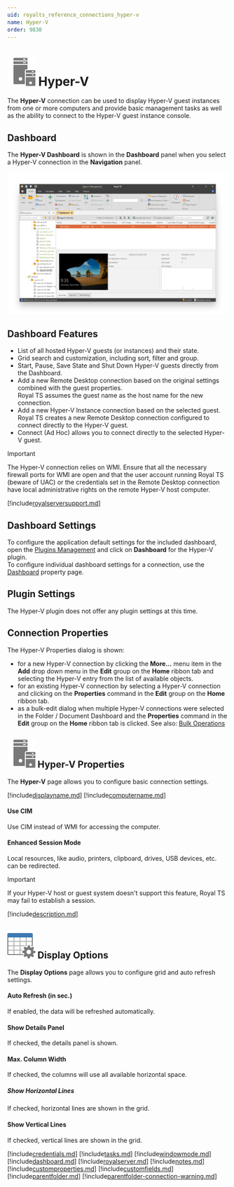```yaml
---
uid: royalts_reference_connections_hyper-v
name: Hyper-V
order: 9830
---
```


# ![](/r2022/images/RoyalTS/Plugins/Connections/HyperV/SVG_PluginIcon_32.svg#img_header) Hyper-V
The **Hyper-V** connection can be used to display Hyper-V guest instances from one or more computers and provide basic management tasks as well as the ability to connect to the Hyper-V guest instance console.

## Dashboard
The **Hyper-V Dashboard** is shown in the **Dashboard** panel when you select a Hyper-V connection in the **Navigation** panel.

![HyperV_Dashboard](/r2022/images/RoyalTS/Plugins/Connections/HyperV/hyperv_dashboard.png)

## Dashboard Features
- List of all hosted Hyper-V guests (or instances) and their state.
- Grid search and customization, including sort, filter and group.
- Start, Pause, Save State and Shut Down Hyper-V guests directly from the Dashboard.
- Add a new Remote Desktop connection based on the original settings combined with the guest properties.  
  Royal TS assumes the guest name as the host name for the new connection.
- Add a new Hyper-V Instance connection based on the selected guest.  
  Royal TS creates a new Remote Desktop connection configured to connect directly to the Hyper-V guest.
- Connect (Ad Hoc) allows you to connect directly to the selected Hyper-V guest.

> [!Important]
> The Hyper-V connection relies on WMI. Ensure that all the necessary firewall ports for WMI are open and that the user account running Royal TS (beware of UAC) or the credentials set in the Remote Desktop connection have local administrative rights on the remote Hyper-V host computer.

[!include[royalserversupport.md](~/royalts/_shared/royalserversupport.md)]

## Dashboard Settings
To configure the application default settings for the included dashboard, open the [Plugins Management](xref:royalts_intro_plugins) and click on **Dashboard** for the Hyper-V plugin.  
To configure individual dashboard settings for a connection, use the [Dashboard](#dashboard) property page.

## Plugin Settings
The Hyper-V plugin does not offer any plugin settings at this time.

## Connection Properties
The Hyper-V Properties dialog is shown:
- for a new Hyper-V connection by clicking the **More...** menu item in the **Add** drop down menu in the **Edit** group on the **Home** ribbon tab and selecting the Hyper-V entry from the list of available objects.
- for an existing Hyper-V connection by selecting a Hyper-V connection and clicking on the **Properties** command in the **Edit** group on the **Home** ribbon tab.
- as a bulk-edit dialog when multiple Hyper-V connections were selected in the Folder / Document Dashboard and the **Properties** command in the **Edit** group on the **Home** ribbon tab is clicked. See also: [Bulk Operations](xref:royalts_tutorials_bulk)

## ![](/r2022/images/RoyalTS/Plugins/Connections/HyperV/SVG_PluginIcon_32.svg#img_header) Hyper-V Properties
The **Hyper-V** page allows you to configure basic connection settings.

[!include[displayname.md](~/royalts/_shared/displayname.md)]
[!include[computername.md](~/royalts/_shared/computername.md)]

#### Use CIM
Use CIM instead of WMI for accessing the computer.

#### Enhanced Session Mode
Local resources, like audio, printers, clipboard, drives, USB devices, etc. can be redirected.
> [!Important]
> If your Hyper-V host or guest system doesn't support this feature, Royal TS may fail to establish a session.

[!include[description.md](~/royalts/_shared/description.md)]

## ![](/r2022/images/RoyalTS/Plugins/Connections/HyperV/SVG_PageDisplayOptions_32.svg#img_header) Display Options
The **Display Options** page allows you to configure grid and auto refresh settings.

#### Auto Refresh (in sec.)
If enabled, the data will be refreshed automatically.

#### Show Details Panel
If checked, the details panel is shown.

#### Max. Column Width
If checked, the columns will use all available horizontal space.

##### Show Horizontal Lines
If checked, horizontal lines are shown in the grid.

#### Show Vertical Lines
If checked, vertical lines are shown in the grid.

[!include[credentials.md](~/royalts/_shared/credentials.md)]
[!include[tasks.md](~/royalts/_shared/tasks.md)]
[!include[windowmode.md](~/royalts/_shared/windowmode.md)]
[!include[dashboard.md](~/royalts/_shared/dashboard.md)]
[!include[royalserver.md](~/royalts/_shared/royalserver.md)]
[!include[notes.md](~/royalts/_shared/notes.md)]
[!include[customproperties.md](~/royalts/_shared/customproperties.md)]
[!include[customfields.md](~/royalts/_shared/customfields.md)]
[!include[parentfolder.md](~/royalts/_shared/parentfolder.md)]
[!include[parentfolder-connection-warning.md](~/royalts/_shared/parentfolder-connection-warning.md)]

